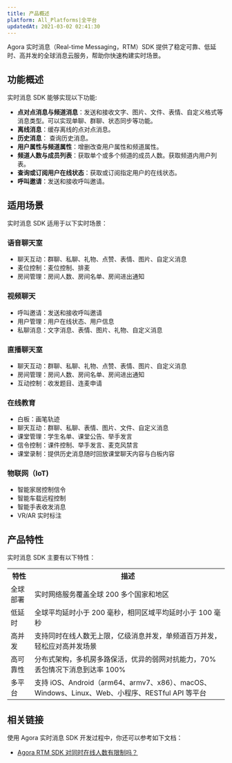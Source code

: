 ```yaml
---
title: 产品概述
platform: All_Platforms|全平台
updatedAt: 2021-03-02 02:41:30
---
```


Agora 实时消息（Real-time Messaging，RTM）SDK 提供了稳定可靠、低延时、高并发的全球消息云服务，帮助你快速构建实时场景。

## 功能概述

实时消息 SDK 能够实现以下功能:

- **点对点消息与频道消息**：发送和接收文字、图片、文件、表情、自定义格式等消息类型。可以实现单聊、群聊、状态同步等功能。
- **离线消息**：缓存离线的点对点消息。
- **历史消息**： 查询历史消息。
- **用户属性与频道属性**：增删改查用户属性和频道属性。
- **频道人数与成员列表**：获取单个或多个频道的成员人数。获取频道内用户列表。
- **查询或订阅用户在线状态**：获取或订阅指定用户的在线状态。
- **呼叫邀请**：发送和接收呼叫邀请。

## 适用场景

实时消息 SDK 适用于以下实时场景：

### 语音聊天室

- 聊天互动：群聊、私聊、礼物、点赞、表情、图片、自定义消息
- 麦位控制：麦位控制、排麦
- 房间管理：房间人数、房间名单、房间进出通知

### 视频聊天

- 呼叫邀请：发送和接收呼叫邀请
- 用户管理：用户在线状态、用户信息
- 私聊消息：文字消息、表情、图片、礼物、自定义消息

### 直播聊天室

- 聊天互动：群聊、私聊、礼物、点赞、表情、图片、自定义消息
- 房间管理：房间人数、房间名单、房间进出通知
- 互动控制：收发题目、连麦申请

### 在线教育

- 白板：画笔轨迹
- 聊天互动：群聊、私聊、表情、图片、文件、自定义消息
- 课堂管理：学生名单、课堂公告、举手发言
- 信令控制：课件控制、举手发言、麦克风禁言
- 课堂录制：提供历史消息随时回放课堂聊天内容与白板内容

### 物联网（IoT)

- 智能家居控制信令
- 智能车载远程控制
- 智能手表收发消息
- VR/AR 实时标注

## 产品特性

实时消息 SDK 主要有以下特性：

<table>
  <tr>
    <th>特性</th>
    <th>描述</th>
  </tr>
  <tr>
    <td>全球部署</td>
    <td>实时网络服务覆盖全球 200 多个国家和地区</td>
  </tr>
	  <tr>
    <td>低延时	</td>
    <td>全球平均延时小于 200 毫秒，相同区域平均延时小于 100 毫秒</td>
  </tr>
  <tr>
    <td>高并发</td>
    <td>支持同时在线人数无上限，亿级消息并发，单频道百万并发，轻松应对高并发场景</td>
  </tr>
  <tr>
    <td>高可靠性</td>
    <td>分布式架构，多机房多路保活，优异的弱网对抗能力，70% 丢包情况下消息到达率 100%</td>
  </tr>
  <tr>
    <td>多平台</td>
    <td>支持 iOS、Android（arm64、armv7、x86）、macOS、Windows、Linux、Web、小程序、RESTful API 等平台</td>
  </tr>
</table>

## 相关链接

使用 Agora 实时消息 SDK 开发过程中，你还可以参考如下文档：

- [Agora RTM SDK 对同时在线人数有限制吗？](https://docs.agora.io/cn/faq/rtm_concurrency)
